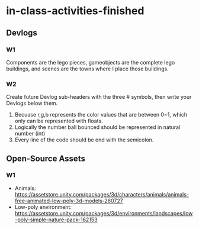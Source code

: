 # in-class-activities-finished
## Devlogs
### W1
Components are the lego pieces, gameobjects are the complete lego buildings, 
and scenes are the towns where I place those buildings.

### W2
Create future Devlog sub-headers with the three # symbols, then write your Devlogs below them.

1. Becuase r,g,b represents the color values that are between 0~1, which only can be represented with floats.
2. Logically the number ball bounced should be represented in natural number (int)
3. Every line of the code should be end with the semicolon.

## Open-Source Assets
### W1
- Animals: https://assetstore.unity.com/packages/3d/characters/animals/animals-free-animated-low-poly-3d-models-260727 
- Low-poly environment: https://assetstore.unity.com/packages/3d/environments/landscapes/low-poly-simple-nature-pack-162153 
